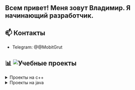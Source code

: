 ## Всем привет! Меня зовут Владимир. Я начинающий разработчик.


## 📫 Контакты
- Telegram: @@MobitGrut

## 📊 ![Учебные проекты](https://github.com/MysticStory/learning-projects/tree/master)

  <details>
    <summary>Проекты на с++ </summary>
    **[3DViewer](https://github.com/MysticStory/learning-projects/tree/master/c%2B%2B/3DViewer)**

    Проект реализует приложение для просмотра и трансформации 3D-моделей в каркасном виде с поддержкой формата OBJ.
    Разработано на C++17 с использованием паттернов проектирования и объектно-ориентированного подхода.

    (Командный проект курса Школа21)

    *** C++ | Makefile | CMake | QTEST ***

    **[BrickGame: Змейка и Тетрис](https://github.com/MysticStory/learning-projects/tree/master/c%2B%2B/BrickGame)**

    Проект реализует две классические игры — Змейку и Тетрис — на языке C++ с использованием паттерна MVC.
    Ключевая особенность: возможность переключать игры (модели) и интерфейсы (CLI/Qt) независимо друг от друга.
    (Учебный индивидуальный проект от Школы21)

    C++ │ Makefile │ CMake
  
</details>

<details>
    <summary>Проекты на java </summary>
    **[Bootcamз](https://github.com/MysticStory/learning-projects/tree/master/java/Bootcamp)**


  
</details>
